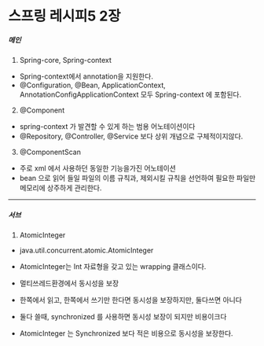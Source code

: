 # 스프링 레시피5 2장

##### 메인

1. Spring-core, Spring-context

- Spring-context에서 annotation을 지원한다.
- @Configuration, @Bean, ApplicationContext, AnnotationConfigApplicationContext 모두 Spring-context 에 포함된다.




2. @Component

- spring-context 가 발견할 수 있게 하는 범용 어노테이션이다
- @Repository, @Controller, @Service 보다 상위 개념으로 구체적이지않다.


3. @ComponentScan 

- 주로 xml 에서 사용하던 동일한 기능을가진 어노테이션
- bean 으로 읽어 들일 파일의 이름 규칙과, 제외시킬 규칙을 선언하여 필요한 파일만 메모리에 상주하게 관리한다.





--- 

##### 서브

1. AtomicInteger

- java.util.concurrent.atomic.AtomicInteger
- AtomicInteger는 Int 자료형을 갖고 있는 wrapping 클래스이다.
- 멀티쓰레드환경에서 동시성을 보장

- 한쪽에서 읽고, 한쪽에서 쓰기만 한다면 동시성을 보장하지만, 둘다쓰면 아니다
- 둘다 쓸때, synchronized 를 사용하면 동시성 보장이 되지만 비용이크다
- AtomicInteger 는 Synchronized 보다 적은 비용으로 동시성을 보장한다.